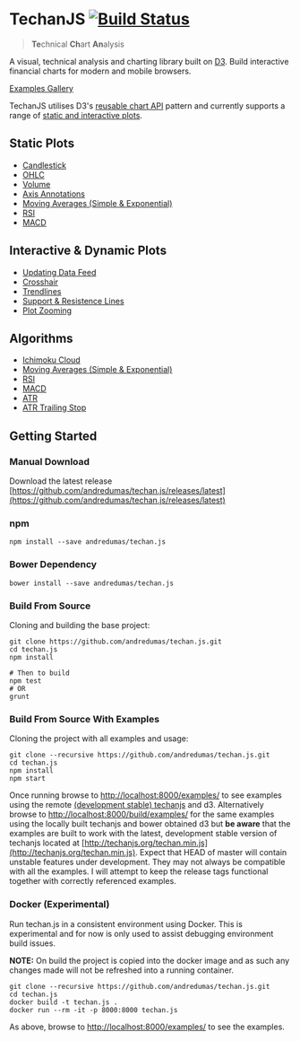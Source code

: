# TechanJS [![Build Status](https://travis-ci.org/andredumas/techan.js.svg?branch=master)](https://travis-ci.org/andredumas/techan.js)

> <strong>Te</strong>chnical <strong>Ch</strong>art <strong>An</strong>alysis

A visual, technical analysis and charting library built on [D3](https://github.com/mbostock/d3). Build interactive 
financial charts for modern and mobile browsers. 

[Examples Gallery](https://github.com/andredumas/techan.js/wiki/Gallery)

TechanJS utilises D3's [reusable chart API](http://bost.ocks.org/mike/chart/) pattern and currently supports a 
range of [static and interactive plots](http://bl.ocks.org/andredumas/edf630690c10b89be390).

## Static Plots

* [Candlestick](http://bl.ocks.org/andredumas/27c4a333b0e0813e093d)
* [OHLC](http://bl.ocks.org/andredumas/06ad3573c0053d0e1fc7)
* [Volume](http://bl.ocks.org/andredumas/f9cb47fa9e32ce34011a)
* [Axis Annotations](http://bl.ocks.org/andredumas/06d462978e089323a116)
* [Moving Averages (Simple & Exponential)](http://bl.ocks.org/andredumas/274b54b4d2c2ffa19fca)
* [RSI](http://bl.ocks.org/andredumas/6da267f1c51a13dea35b)
* [MACD](http://bl.ocks.org/andredumas/10d701ccb3b8b1e99878)

## Interactive & Dynamic Plots

* [Updating Data Feed](http://bl.ocks.org/andredumas/95f1f22130fb1a3a8181)
* [Crosshair](http://bl.ocks.org/andredumas/045f550b72ad46301130)
* [Trendlines](http://bl.ocks.org/andredumas/69f49097e9bb5c0c6e4d)
* [Support & Resistence Lines](http://bl.ocks.org/andredumas/10194a84a3e46fe127d4)
* [Plot Zooming](http://bl.ocks.org/andredumas/a48008ea8e2c832144db)

## Algorithms

* [Ichimoku Cloud](http://bl.ocks.org/andredumas/ef212e7c26d2b7ba5403)
* [Moving Averages (Simple & Exponential)](http://bl.ocks.org/andredumas/274b54b4d2c2ffa19fca)
* [RSI](http://bl.ocks.org/andredumas/6da267f1c51a13dea35b)
* [MACD](http://bl.ocks.org/andredumas/10d701ccb3b8b1e99878)
* [ATR](http://bl.ocks.org/andredumas/5cb069d5cc38397d6fc1)
* [ATR Trailing Stop](http://bl.ocks.org/andredumas/55cacf3a2a4881f0be66)

## Getting Started

### Manual Download

Download the latest release [https://github.com/andredumas/techan.js/releases/latest](https://github.com/andredumas/techan.js/releases/latest)

### npm

```
npm install --save andredumas/techan.js
```

### Bower Dependency

```
bower install --save andredumas/techan.js
```

### Build From Source

Cloning and building the base project:

```shell
git clone https://github.com/andredumas/techan.js.git
cd techan.js
npm install

# Then to build
npm test
# OR
grunt
```

### Build From Source With Examples

Cloning the project with all examples and usage:

```shell
git clone --recursive https://github.com/andredumas/techan.js.git
cd techan.js
npm install
npm start
```

Once running browse to [http://localhost:8000/examples/](http://localhost:8000/examples/) to see examples using the remote
[(development stable) techanjs](http://techanjs.org/techan.min.js) and d3. Alternatively browse to
[http://localhost:8000/build/examples/](http://localhost:8000/build/examples/) for the same examples using the locally
built techanjs and bower obtained d3 but **be aware** that the examples are built to work with the latest, development
stable version of techanjs located at [http://techanjs.org/techan.min.js](http://techanjs.org/techan.min.js). Expect that
HEAD of master will contain unstable features under development. They may not always be compatible with all
the examples. I will attempt to keep the release tags functional together with correctly referenced examples.

### Docker (Experimental)

Run techan.js in a consistent environment using Docker. This is experimental and for now is only used to assist debugging
environment build issues.

**NOTE:** On build the project is copied into the docker image and as such any changes made will not be refreshed into a
running container.


```shell
git clone --recursive https://github.com/andredumas/techan.js.git
cd techan.js
docker build -t techan.js .
docker run --rm -it -p 8000:8000 techan.js
```

As above, browse to [http://localhost:8000/examples/](http://localhost:8000/examples/) to see the examples.